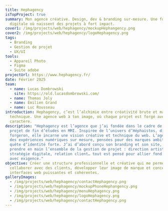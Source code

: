 ```yaml
---
title: Hephagency
isTopProject: true
summary: Mon agence créative. Design, dev & branding sur-mesure. Une forge
  digitale où naissent des projets à fort impact.
cover1: /img/projects/web/hephagency/mockupHephangency.png
cover2: /img/projects/web/hephagency/logoHephagency.png
tags:
  - Branding
  - Gestion de projet
  - UX/UI
tools:
  - Appareil Photo
  - Figma
  - Suite adobe
projectUrl: https://www.hephagency.fr/
date: Février 2025
team:
  - name: Lucas Dombrowski
    site: https://old.lucasdombrowski.com/
  - name: Thomas Joly
  - name: Émilien Grand
  - name: Luc Rousseau
introduction: Hephagency, c’est l’alchimie entre créativité brute et maîtrise
  technique. Une agence web à ton image, où chaque projet est forgé avec
  caractère.
description: "Hephagency est l’agence que j’ai fondée dans le cadre de mon
  projet de fin d’études en MMI. Inspirée de l’univers d’Héphaïstos, dieu
  forgeron, elle incarne une vision créative et technique du web. L’agence forge
  des expériences numériques sur mesure, pensées pour des marques ambitieuses en
  quête d’identité forte. J’ai d’abord conçu son branding et son site, avant de
  prendre en main l’ensemble de la gestion de projet : direction artistique,
  stratégie digitale, relation client… tout est pensé pour allier fond et forme
  avec exigence."
objective: Créer une structure professionnelle et créative qui me permet de
  collaborer avec des clients, développer leur image de marque et concevoir des
  interfaces web puissantes et cohérentes.
galleryImages:
  - /img/projects/web/hephagency/contactHephagency.png
  - /img/projects/web/hephagency/mockupPhoneHephangency.png
  - /img/projects/web/hephagency/menuHephagency.png
  - /img/projects/web/hephagency/logoHephagency.png
  - /img/projects/web/hephagency/contactHephagency.png
---
```


##
